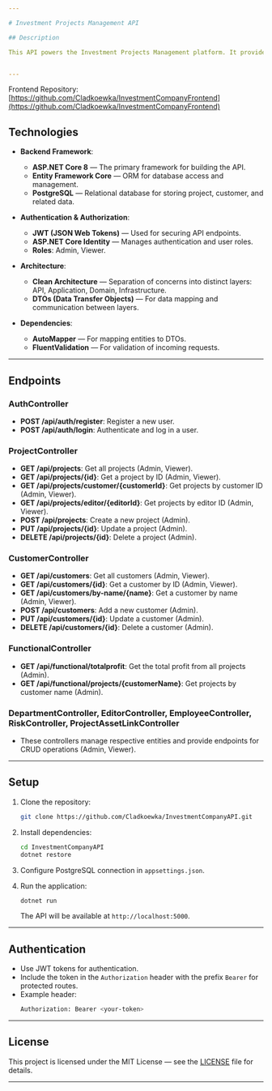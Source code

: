 ```yaml
---

# Investment Projects Management API

## Description

This API powers the Investment Projects Management platform. It provides endpoints for managing investment projects, customers, employees, departments, and more. The API is built using ASP.NET Core 8 and follows a clean architecture with distinct layers for application logic, domain models, and infrastructure.


---
```

Frontend Repository: [https://github.com/Cladkoewka/InvestmentCompanyFrontend](https://github.com/Cladkoewka/InvestmentCompanyFrontend)

## Technologies

- **Backend Framework**:
  - **ASP.NET Core 8** — The primary framework for building the API.
  - **Entity Framework Core** — ORM for database access and management.
  - **PostgreSQL** — Relational database for storing project, customer, and related data.

- **Authentication & Authorization**:
  - **JWT (JSON Web Tokens)** — Used for securing API endpoints.
  - **ASP.NET Core Identity** — Manages authentication and user roles.
  - **Roles**: Admin, Viewer.

- **Architecture**:
  - **Clean Architecture** — Separation of concerns into distinct layers: API, Application, Domain, Infrastructure.
  - **DTOs (Data Transfer Objects)** — For data mapping and communication between layers.

- **Dependencies**:
  - **AutoMapper** — For mapping entities to DTOs.
  - **FluentValidation** — For validation of incoming requests.

---

## Endpoints

### AuthController
- **POST /api/auth/register**: Register a new user.
- **POST /api/auth/login**: Authenticate and log in a user.

### ProjectController
- **GET /api/projects**: Get all projects (Admin, Viewer).
- **GET /api/projects/{id}**: Get a project by ID (Admin, Viewer).
- **GET /api/projects/customer/{customerId}**: Get projects by customer ID (Admin, Viewer).
- **GET /api/projects/editor/{editorId}**: Get projects by editor ID (Admin, Viewer).
- **POST /api/projects**: Create a new project (Admin).
- **PUT /api/projects/{id}**: Update a project (Admin).
- **DELETE /api/projects/{id}**: Delete a project (Admin).

### CustomerController
- **GET /api/customers**: Get all customers (Admin, Viewer).
- **GET /api/customers/{id}**: Get a customer by ID (Admin, Viewer).
- **GET /api/customers/by-name/{name}**: Get a customer by name (Admin, Viewer).
- **POST /api/customers**: Add a new customer (Admin).
- **PUT /api/customers/{id}**: Update a customer (Admin).
- **DELETE /api/customers/{id}**: Delete a customer (Admin).

### FunctionalController
- **GET /api/functional/totalprofit**: Get the total profit from all projects (Admin).
- **GET /api/functional/projects/{customerName}**: Get projects by customer name (Admin).

### DepartmentController, EditorController, EmployeeController, RiskController, ProjectAssetLinkController
- These controllers manage respective entities and provide endpoints for CRUD operations (Admin, Viewer).

---

## Setup

1. Clone the repository:
   ```bash
   git clone https://github.com/Cladkoewka/InvestmentCompanyAPI.git
   ```

2. Install dependencies:
   ```bash
   cd InvestmentCompanyAPI
   dotnet restore
   ```

3. Configure PostgreSQL connection in `appsettings.json`.

4. Run the application:
   ```bash
   dotnet run
   ```

   The API will be available at `http://localhost:5000`.

---

## Authentication

- Use JWT tokens for authentication.
- Include the token in the `Authorization` header with the prefix `Bearer` for protected routes.
- Example header: 
  ```bash
  Authorization: Bearer <your-token>
  ```

---

## License

This project is licensed under the MIT License — see the [LICENSE](LICENSE) file for details.

---
